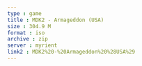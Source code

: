 ```yaml
---
type : game
title : MDK2 - Armageddon (USA)
size : 304.9 M
format : iso
archive : zip
server : myrient
link2 : MDK2%20-%20Armageddon%20%28USA%29
---
```

